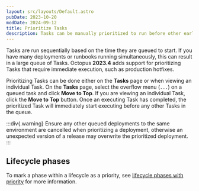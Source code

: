 ```yaml
---
layout: src/layouts/Default.astro
pubDate: 2023-10-20
modDate: 2024-09-12
title: Prioritize Tasks
description: Tasks can be manually prioritized to run before other earlier queued tasks.
---
```


Tasks are run sequentially based on the time they are queued to start. If you have many deployments or runbooks running simultaneously, this can result in a large queue of Tasks. Octopus **2023.4** adds support for prioritizing Tasks that require immediate execution, such as production hotfixes.

Prioritizing Tasks can be done either on the **Tasks** page or when viewing an individual Task. On the **Tasks** page, select the overflow menu (`...`) on a queued task and click **Move to Top**. If you are viewing an individual Task, click the **Move to Top** button. Once an executing Task has completed, the prioritized Task will immediately start executing before any other Tasks in the queue.

:::div{.warning}
Ensure any other queued deployments to the same environment are cancelled when prioritizing a deployment, otherwise an unexpected version of a release may overwrite the prioritized deployment.
:::

## Lifecycle phases

To mark a phase within a lifecycle as a priority, see [lifecycle phases with priority](/docs/releases/lifecycles#phases-with-priority) for more information. 